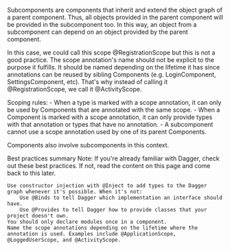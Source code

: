 
 Subcomponents are components that inherit and extend the object graph of a parent component. Thus, all objects provided in the parent component will be provided in the subcomponent too. In this way, an object from a subcomponent can depend on an object provided by the parent component.

In this case, we could call this scope @RegistrationScope but this is not a good practice. The scope annotation's name should not be explicit to the purpose it fulfills. It should be named depending on the lifetime it has since annotations can be reused by sibling Components (e.g. LoginComponent, SettingsComponent, etc). That's why instead of calling it @RegistrationScope, we call it @ActivityScope.


Scoping rules:
    - When a type is marked with a scope annotation, it can only be used by Components that are annotated with the same scope.
    - When a Component is marked with a scope annotation, it can only provide types with that annotation or types that have no annotation.
    - A subcomponent cannot use a scope annotation used by one of its parent Components.

Components also involve subcomponents in this context.


Best practices summary
Note: If you're already familiar with Dagger, check out these best practices. If not, read the content on this page and come back to this later.

    Use constructor injection with @Inject to add types to the Dagger graph whenever it's possible. When it's not:
        Use @Binds to tell Dagger which implementation an interface should have.
        Use @Provides to tell Dagger how to provide classes that your project doesn't own.
    You should only declare modules once in a component.
    Name the scope annotations depending on the lifetime where the annotation is used. Examples include @ApplicationScope, @LoggedUserScope, and @ActivityScope.
